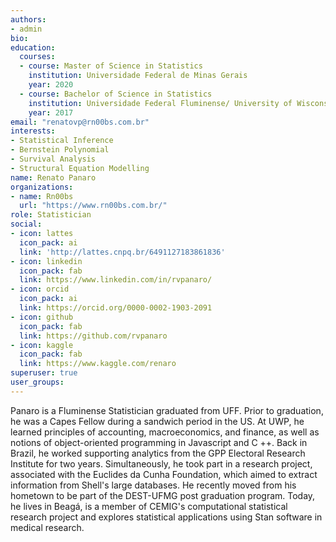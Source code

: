 ```yaml
---
authors:
- admin
bio: 
education:
  courses:
  - course: Master of Science in Statistics
    institution: Universidade Federal de Minas Gerais
    year: 2020
  - course: Bachelor of Science in Statistics
    institution: Universidade Federal Fluminense/ University of Wisconsin - Platteville
    year: 2017
email: "renatovp@rn00bs.com.br"
interests:
- Statistical Inference
- Bernstein Polynomial
- Survival Analysis
- Structural Equation Modelling
name: Renato Panaro
organizations:
- name: Rn00bs
  url: "https://www.rn00bs.com.br/"
role: Statistician
social:
- icon: lattes
  icon_pack: ai
  link: 'http://lattes.cnpq.br/6491127183861836'
- icon: linkedin
  icon_pack: fab
  link: https://www.linkedin.com/in/rvpanaro/
- icon: orcid
  icon_pack: ai
  link: https://orcid.org/0000-0002-1903-2091
- icon: github
  icon_pack: fab
  link: https://github.com/rvpanaro
- icon: kaggle
  icon_pack: fab
  link: https://www.kaggle.com/renaro
superuser: true
user_groups:
---
```


Panaro is a Fluminense Statistician graduated from UFF. Prior to graduation, he was a Capes Fellow during a sandwich period in the US. At UWP, he learned principles of accounting, macroeconomics, and finance, as well as notions of object-oriented programming in Javascript and C ++. Back in Brazil, he worked supporting analytics from the GPP Electoral Research Institute for two years. Simultaneously,
he took part in a research project, associated with the Euclides da Cunha Foundation, which aimed to extract information from Shell's large databases. He recently moved from his hometown to be part of the DEST-UFMG post graduation program. Today, he lives in Beagá, is a member of CEMIG's computational statistical research project and explores statistical applications using Stan software in medical research.